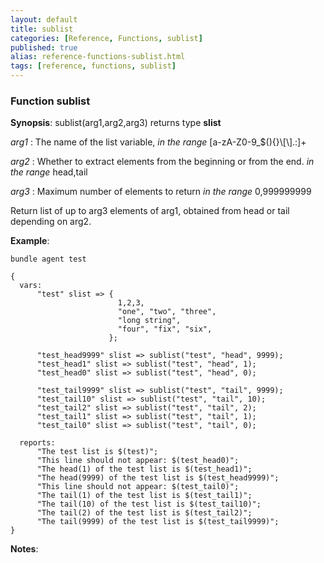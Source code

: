 ```yaml
---
layout: default
title: sublist
categories: [Reference, Functions, sublist]
published: true
alias: reference-functions-sublist.html
tags: [reference, functions, sublist]
---
```


### Function sublist

**Synopsis**: sublist(arg1,arg2,arg3) returns type **slist**

 *arg1* : The name of the list variable, *in the range*
[a-zA-Z0-9\_\$(){}\\[\\].:]+   

 *arg2* : Whether to extract elements from the beginning or from the end. *in the range* head,tail

 *arg3* : Maximum number of elements to return *in the range* 0,999999999

Return list of up to arg3 elements of arg1, obtained from head or tail depending on arg2.

**Example**:  
   

```cf3
bundle agent test

{
  vars:
      "test" slist => {
                        1,2,3,
                        "one", "two", "three",
                        "long string",
                        "four", "fix", "six",
                      };

      "test_head9999" slist => sublist("test", "head", 9999);
      "test_head1" slist => sublist("test", "head", 1);
      "test_head0" slist => sublist("test", "head", 0);

      "test_tail9999" slist => sublist("test", "tail", 9999);
      "test_tail10" slist => sublist("test", "tail", 10);
      "test_tail2" slist => sublist("test", "tail", 2);
      "test_tail1" slist => sublist("test", "tail", 1);
      "test_tail0" slist => sublist("test", "tail", 0);

  reports:
      "The test list is $(test)";
      "This line should not appear: $(test_head0)";
      "The head(1) of the test list is $(test_head1)";
      "The head(9999) of the test list is $(test_head9999)";
      "This line should not appear: $(test_tail0)";
      "The tail(1) of the test list is $(test_tail1)";
      "The tail(10) of the test list is $(test_tail10)";
      "The tail(2) of the test list is $(test_tail2)";
      "The tail(9999) of the test list is $(test_tail9999)";
}
```

**Notes**:  


